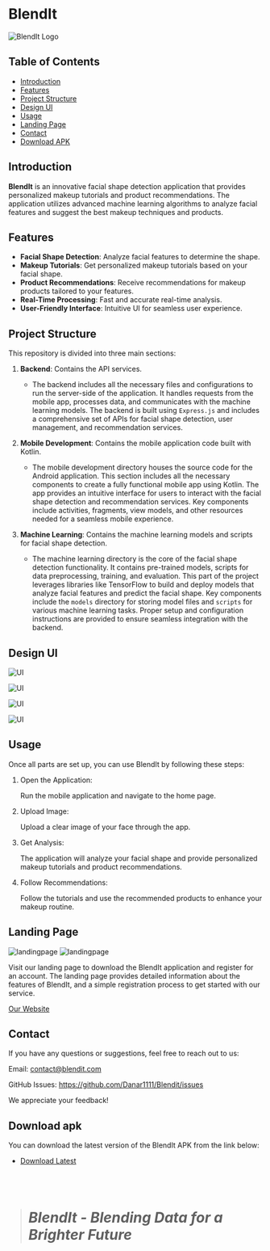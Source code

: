 # BlendIt

![BlendIt Logo](/Images/blendit.png)

## Table of Contents
- [Introduction](#introduction)
- [Features](#features)
- [Project Structure](#project-structure)
- [Design UI](#design-ui)
- [Usage](#usage)
- [Landing Page](#landing-page)
- [Contact](#contact)
- [Download APK](#download-apk)

## Introduction
**BlendIt** is an innovative facial shape detection application that provides personalized makeup tutorials and product recommendations. The application utilizes advanced machine learning algorithms to analyze facial features and suggest the best makeup techniques and products.

## Features
- **Facial Shape Detection**: Analyze facial features to determine the shape.
- **Makeup Tutorials**: Get personalized makeup tutorials based on your facial shape.
- **Product Recommendations**: Receive recommendations for makeup products tailored to your features.
- **Real-Time Processing**: Fast and accurate real-time analysis.
- **User-Friendly Interface**: Intuitive UI for seamless user experience.

## Project Structure
This repository is divided into three main sections:

1. **Backend**: Contains the API services.
    - The backend includes all the necessary files and configurations to run the server-side of the application. It handles requests from the mobile app, processes data, and communicates with the machine learning models. The backend is built using `Express.js` and includes a comprehensive set of APIs for facial shape detection, user management, and recommendation services.

2. **Mobile Development**: Contains the mobile application code built with Kotlin.
    - The mobile development directory houses the source code for the Android application. This section includes all the necessary components to create a fully functional mobile app using Kotlin. The app provides an intuitive interface for users to interact with the facial shape detection and recommendation services. Key components include activities, fragments, view models, and other resources needed for a seamless mobile experience.

3. **Machine Learning**: Contains the machine learning models and scripts for facial shape detection.
    - The machine learning directory is the core of the facial shape detection functionality. It contains pre-trained models, scripts for data preprocessing, training, and evaluation. This part of the project leverages libraries like TensorFlow to build and deploy models that analyze facial features and predict the facial shape. Key components include the `models` directory for storing model files and `scripts` for various machine learning tasks. Proper setup and configuration instructions are provided to ensure seamless integration with the backend.

## Design UI
![UI](./Images/design1.png)

![UI](./Images/design2.png)

![UI](./Images/design3.png)

![UI](./Images/design4.png)

## Usage
Once all parts are set up, you can use BlendIt by following these steps:

1. Open the Application:

    Run the mobile application and navigate to the home page.

2. Upload Image:

    Upload a clear image of your face through the app.

3. Get Analysis:

    The application will analyze your facial shape and provide personalized makeup tutorials and product recommendations.

4. Follow Recommendations:

    Follow the tutorials and use the recommended products to enhance your makeup routine.

## Landing Page

![landingpage](./Images/landingpage1.png)
![landingpage](./Images/landingpage2.png)

Visit our landing page to download the BlendIt application and register for an account. The landing page provides detailed information about the features of BlendIt, and a simple registration process to get started with our service.

[Our Website](www.blendit.my.id)

## Contact
If you have any questions or suggestions, feel free to reach out to us:

Email: contact@blendit.com

GitHub Issues: https://github.com/Danar1111/Blendit/issues

We appreciate your feedback!

## Download apk
You can download the latest version of the BlendIt APK from the link below:

- [Download Latest]()

<br>
<br>

> # *BlendIt - Blending Data for a Brighter Future*